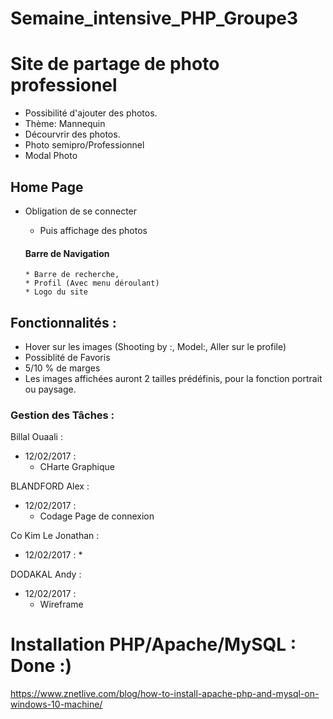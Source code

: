 # Semaine_intensive_PHP_Groupe3


# Site de partage de photo professionel

- Possibilité d'ajouter des photos.
- Thème: Mannequin
- Décourvrir des photos.
- Photo semipro/Professionnel
- Modal Photo


## Home Page

- Obligation de se connecter
  * Puis affichage des photos

  #### Barre de Navigation
      * Barre de recherche,
      * Profil (Avec menu déroulant)
      * Logo du site

## Fonctionnalités :

- Hover sur les images (Shooting by :, Model:, Aller sur le profile)
- Possiblité de Favoris
- 5/10 % de marges
- Les images affichées auront 2 tailles prédéfinis, pour la fonction portrait ou paysage.



### Gestion des Tâches :

Billal Ouaali :
- 12/02/2017 :
  * CHarte Graphique


BLANDFORD Alex :
- 12/02/2017 :
  * Codage Page de connexion


Co Kim Le Jonathan :
- 12/02/2017 :
  *


DODAKAL Andy :
- 12/02/2017 :
  * Wireframe


# Installation PHP/Apache/MySQL : Done :)



https://www.znetlive.com/blog/how-to-install-apache-php-and-mysql-on-windows-10-machine/
